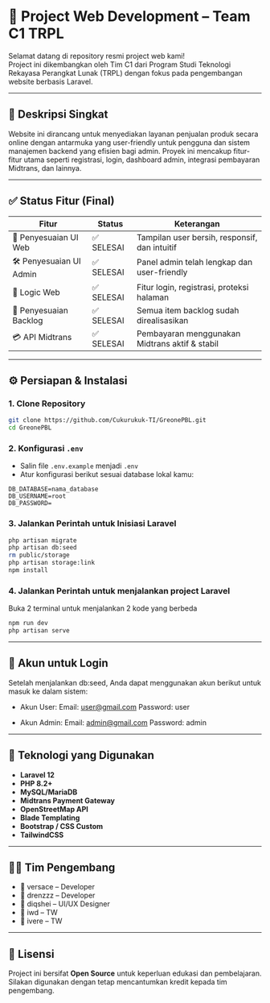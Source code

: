 # 🚀 Project Web Development – Team C1 TRPL

Selamat datang di repository resmi project web kami!  
Project ini dikembangkan oleh Tim C1 dari Program Studi Teknologi Rekayasa Perangkat Lunak (TRPL) dengan fokus pada pengembangan website berbasis Laravel.

---

## 🧩 Deskripsi Singkat

Website ini dirancang untuk menyediakan layanan penjualan produk secara online dengan antarmuka yang user-friendly untuk pengguna dan sistem manajemen backend yang efisien bagi admin. Proyek ini mencakup fitur-fitur utama seperti registrasi, login, dashboard admin, integrasi pembayaran Midtrans, dan lainnya.

---

## ✅ Status Fitur (Final)

| Fitur                   | Status     | Keterangan                                     |
| ----------------------- | ---------- | ---------------------------------------------- |
| 🎨 Penyesuaian UI Web   | ✅ SELESAI | Tampilan user bersih, responsif, dan intuitif  |
| 🛠️ Penyesuaian UI Admin | ✅ SELESAI | Panel admin telah lengkap dan user-friendly    |
| 🧠 Logic Web            | ✅ SELESAI | Fitur login, registrasi, proteksi halaman      |
| 📝 Penyesuaian Backlog  | ✅ SELESAI | Semua item backlog sudah direalisasikan        |
| 💳 API Midtrans         | ✅ SELESAI | Pembayaran menggunakan Midtrans aktif & stabil |

---

## ⚙️ Persiapan & Instalasi

### 1. Clone Repository

```bash
git clone https://github.com/Cukurukuk-TI/GreonePBL.git
cd GreonePBL
```

### 2. Konfigurasi `.env`

-   Salin file `.env.example` menjadi `.env`
-   Atur konfigurasi berikut sesuai database lokal kamu:

```env
DB_DATABASE=nama_database
DB_USERNAME=root
DB_PASSWORD=
```

### 3. Jalankan Perintah untuk Inisiasi Laravel

```bash
php artisan migrate
php artisan db:seed
rm public/storage
php artisan storage:link
npm install
```

### 4. Jalankan Perintah untuk menjalankan project Laravel

Buka 2 terminal untuk menjalankan 2 kode yang berbeda
```bash
npm run dev
php artisan serve
```

---

## 🔑 Akun untuk Login

Setelah menjalankan db:seed, Anda dapat menggunakan akun berikut untuk masuk ke dalam sistem:

- Akun User:
Email: user@gmail.com
Password: user

- Akun Admin:
Email: admin@gmail.com
Password: admin

---

## 🧠 Teknologi yang Digunakan

-   **Laravel 12**
-   **PHP 8.2+**
-   **MySQL/MariaDB**
-   **Midtrans Payment Gateway**
-   **OpenStreetMap API**
-   **Blade Templating**
-   **Bootstrap / CSS Custom**
-   **TailwindCSS**

---

## 👨‍💻 Tim Pengembang

-   👤 versace – Developer
-   👤 drenzzz – Developer
-   👤 diqshei – UI/UX Designer
-   👤 iwd – TW
-   👤 ivere – TW

---

## 📌 Lisensi

Project ini bersifat **Open Source** untuk keperluan edukasi dan pembelajaran.  
Silakan digunakan dengan tetap mencantumkan kredit kepada tim pengembang.
